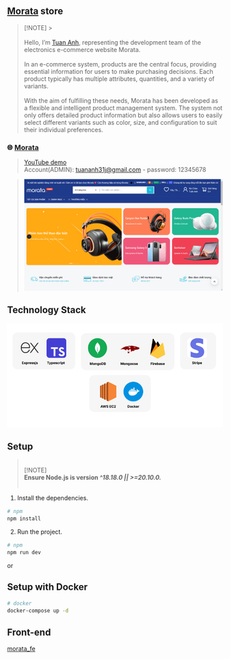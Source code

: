 ## <a href="http://morata.originalstore.id.vn/">Morata</a> store

> [!NOTE] ><br /><br />
> Hello, I’m <a href="https://github.com/tuananh31j">Tuan Anh</a>, representing the development team of the electronics e-commerce website Morata. <br /><br />
> In an e-commerce system, products are the central focus, providing essential information for users to make purchasing decisions. Each product typically has multiple attributes, quantities, and a variety of variants. <br /><br />
> With the aim of fulfilling these needs, Morata has been developed as a flexible and intelligent product management system. The system not only offers detailed product information but also allows users to easily select different variants such as color, size, and configuration to suit their individual preferences. <br />

### 🌐 [Morata](http://morata.originalstore.id.vn/)

> [YouTube demo](https://www.youtube.com/watch?v=-QnXOd-N8yg) <br/>
> Account(ADMIN): tuananh31j@gmail.com - password: 12345678

> ![home](/docs/imgs/home.png)

## Technology Stack

![tech](/docs/imgs/betech.png)

## Setup

> <br/>[!NOTE]<br/> **Ensure Node.js is version <i>^18.18.0 || >=20.10.0.</i>**<br /><br />

1. Install the dependencies.

```bash
# npm
npm install
```

2. Run the project.

```bash
# npm
npm run dev
```

or

## Setup with Docker

```sh
# docker
docker-compose up -d
```

## Front-end

[morata_fe](https://github.com/tuananh31j/morata_fe)
